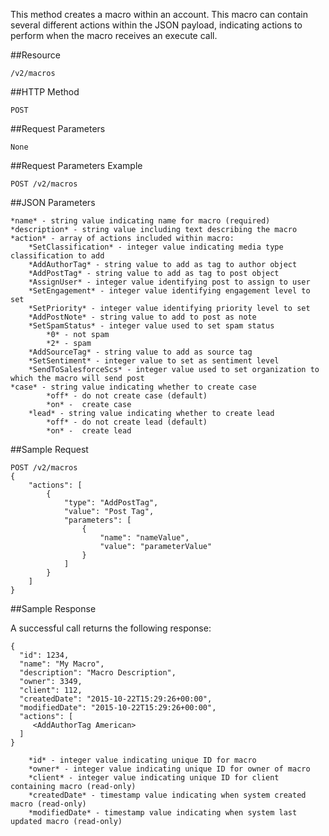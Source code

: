 This method creates a macro within an account. This macro can contain several different actions within the JSON payload, indicating actions to perform when the macro receives an execute call.

##Resource

	/v2/macros

##HTTP Method

	POST

##Request Parameters

	None

##Request Parameters Example

	POST /v2/macros

##JSON Parameters

	*name* - string value indicating name for macro (required)
	*description* - string value including text describing the macro
	*action* - array of actions included within macro:
		*SetClassification* - integer value indicating media type classification to add 
		*AddAuthorTag* - string value to add as tag to author object
		*AddPostTag* - string value to add as tag to post object
		*AssignUser* - integer value identifying post to assign to user
		*SetEngagement* - integer value identifying engagement level to set
		*SetPriority* - integer value identifying priority level to set
		*AddPostNote* - string value to add to post as note 
		*SetSpamStatus* - integer value used to set spam status
			*0* - not spam
			*2* - spam
		*AddSourceTag* - string value to add as source tag 
		*SetSentiment* - integer value to set as sentiment level
		*SendToSalesforceScs* - integer value used to set organization to which the macro will send post                                                                              *case* - string value indicating whether to create case
			*off* - do not create case (default)
			*on* -  create case
		*lead* - string value indicating whether to create lead
			*off* - do not create lead (default)
			*on* -  create lead

##Sample Request
```
POST /v2/macros
{
	"actions": [
		{
		    "type": "AddPostTag",
		    "value": "Post Tag",
		    "parameters": [
	    		{
	      			"name": "nameValue",
	      			"value": "parameterValue"
	    		}
			]
		}
	]
}
```

##Sample Response

A successful call returns the following response:
```
{
  "id": 1234,
  "name": "My Macro",
  "description": "Macro Description",
  "owner": 3349,
  "client": 112,
  "createdDate": "2015-10-22T15:29:26+00:00",
  "modifiedDate": "2015-10-22T15:29:26+00:00",
  "actions": [
     <AddAuthorTag American>
  ]
}

	*id* - integer value indicating unique ID for macro
	*owner* - integer value indicating unique ID for owner of macro
	*client* - integer value indicating unique ID for client containing macro (read-only)
	*createdDate* - timestamp value indicating when system created macro (read-only)
	*modifiedDate* - timestamp value indicating when system last updated macro (read-only)